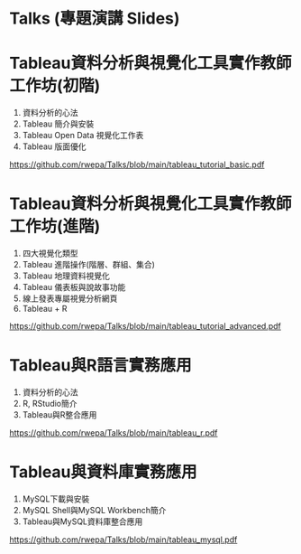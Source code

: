 # Talks (專題演講 Slides)

# Tableau資料分析與視覺化工具實作教師工作坊(初階)
1. 資料分析的心法
2. Tableau 簡介與安裝
3. Tableau Open Data 視覺化工作表
4. Tableau 版面優化

https://github.com/rwepa/Talks/blob/main/tableau_tutorial_basic.pdf


# Tableau資料分析與視覺化工具實作教師工作坊(進階)
1. 四大視覺化類型
2. Tableau 進階操作(階層、群組、集合)
3. Tableau 地理資料視覺化
4. Tableau 儀表板與說故事功能
5. 線上發表專屬視覺分析網頁
6. Tableau + R

https://github.com/rwepa/Talks/blob/main/tableau_tutorial_advanced.pdf

# Tableau與R語言實務應用
1. 資料分析的心法
2. R, RStudio簡介
3. Tableau與R整合應用

https://github.com/rwepa/Talks/blob/main/tableau_r.pdf

# Tableau與資料庫實務應用
1. MySQL下載與安裝
2. MySQL Shell與MySQL Workbench簡介
3. Tableau與MySQL資料庫整合應用

https://github.com/rwepa/Talks/blob/main/tableau_mysql.pdf
